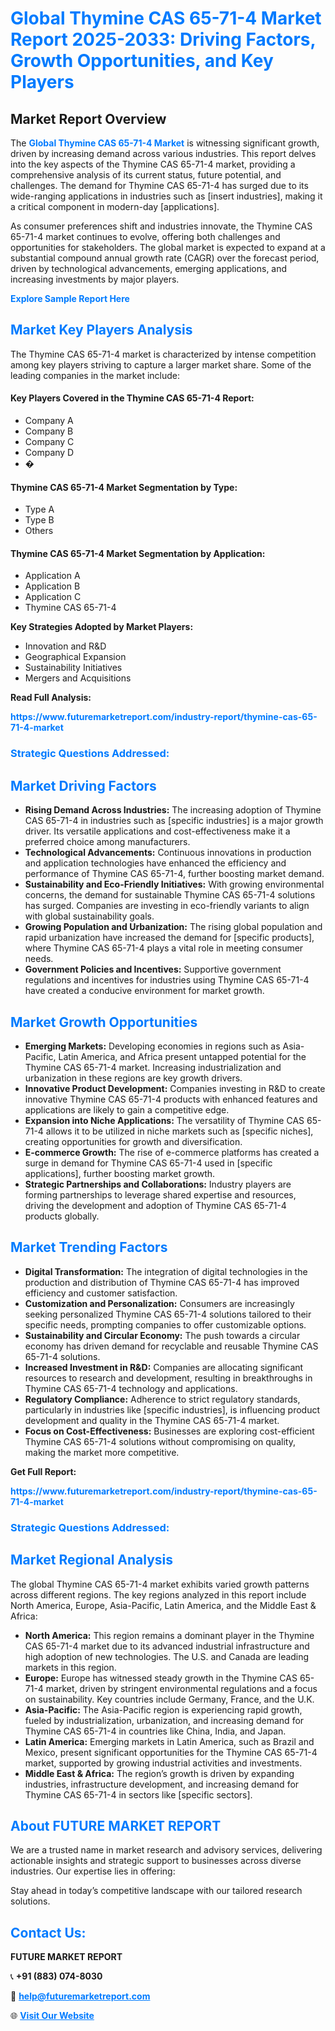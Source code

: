 <h1 style="color: #007BFF;">Global Thymine CAS 65-71-4 Market Report 2025-2033: Driving Factors, Growth Opportunities, and Key Players</h1>

<section id="overview">
<h2>Market Report Overview</h2>
<p>The <a href="https://www.futuremarketreport.com/industry-report/thymine-cas-65-71-4-market" style="color: #007BFF; text-decoration: none;"><strong>Global Thymine CAS 65-71-4 Market</strong></a> is witnessing significant growth, driven by increasing demand across various industries. This report delves into the key aspects of the Thymine CAS 65-71-4 market, providing a comprehensive analysis of its current status, future potential, and challenges. The demand for Thymine CAS 65-71-4 has surged due to its wide-ranging applications in industries such as [insert industries], making it a critical component in modern-day [applications].</p>
<p>As consumer preferences shift and industries innovate, the Thymine CAS 65-71-4 market continues to evolve, offering both challenges and opportunities for stakeholders. The global market is expected to expand at a substantial compound annual growth rate (CAGR) over the forecast period, driven by technological advancements, emerging applications, and increasing investments by major players.</p>
</section>

<section id="overview">
<p><a href="https://www.futuremarketreport.com/request-sample/reportId=90785" style="color: #007BFF; text-decoration: none;"><strong>Explore Sample Report Here</strong></a></p>
</section>

<section id="key-players">
<h2 style="color: #007BFF;">Market Key Players Analysis</h2>
<p>The Thymine CAS 65-71-4 market is characterized by intense competition among key players striving to capture a larger market share. Some of the leading companies in the market include:</p>
<h4>Key Players Covered in the Thymine CAS 65-71-4 Report:</h4>
<ul><li>Company A</li><li>Company B</li><li>Company C</li><li>Company D</li><li>�</li></ul>
<h4>Thymine CAS 65-71-4 Market Segmentation by Type:</h4>
<ul><li>Type A</li><li>Type B</li><li>Others</li></ul>

<h4>Thymine CAS 65-71-4 Market Segmentation by Application:</h4>
<ul><li>Application A</li><li>Application B</li><li>Application C</li><li>Thymine CAS 65-71-4</li></ul>
<p><strong>Key Strategies Adopted by Market Players:</strong></p>
<ul>
<li>Innovation and R&D</li>
<li>Geographical Expansion</li>
<li>Sustainability Initiatives</li>
<li>Mergers and Acquisitions</li>
</ul>
</section>

<section>
<p><strong>Read Full Analysis: </strong></p><a href="https://www.futuremarketreport.com/industry-report/thymine-cas-65-71-4-market" style="color: #007BFF; text-decoration: none;"><strong>https://www.futuremarketreport.com/industry-report/thymine-cas-65-71-4-market</strong></a>
<h3 style="color: #007BFF;">Strategic Questions Addressed:</h3>
</section>

<section id="driving-factors">
<h2 style="color: #007BFF;">Market Driving Factors</h2>
<ul>
<li><strong>Rising Demand Across Industries:</strong> The increasing adoption of Thymine CAS 65-71-4 in industries such as [specific industries] is a major growth driver. Its versatile applications and cost-effectiveness make it a preferred choice among manufacturers.</li>
<li><strong>Technological Advancements:</strong> Continuous innovations in production and application technologies have enhanced the efficiency and performance of Thymine CAS 65-71-4, further boosting market demand.</li>
<li><strong>Sustainability and Eco-Friendly Initiatives:</strong> With growing environmental concerns, the demand for sustainable Thymine CAS 65-71-4 solutions has surged. Companies are investing in eco-friendly variants to align with global sustainability goals.</li>
<li><strong>Growing Population and Urbanization:</strong> The rising global population and rapid urbanization have increased the demand for [specific products], where Thymine CAS 65-71-4 plays a vital role in meeting consumer needs.</li>
<li><strong>Government Policies and Incentives:</strong> Supportive government regulations and incentives for industries using Thymine CAS 65-71-4 have created a conducive environment for market growth.</li>
</ul>
</section>

<section id="growth-opportunities">
<h2 style="color: #007BFF;">Market Growth Opportunities</h2>
<ul>
<li><strong>Emerging Markets:</strong> Developing economies in regions such as Asia-Pacific, Latin America, and Africa present untapped potential for the Thymine CAS 65-71-4 market. Increasing industrialization and urbanization in these regions are key growth drivers.</li>
<li><strong>Innovative Product Development:</strong> Companies investing in R&D to create innovative Thymine CAS 65-71-4 products with enhanced features and applications are likely to gain a competitive edge.</li>
<li><strong>Expansion into Niche Applications:</strong> The versatility of Thymine CAS 65-71-4 allows it to be utilized in niche markets such as [specific niches], creating opportunities for growth and diversification.</li>
<li><strong>E-commerce Growth:</strong> The rise of e-commerce platforms has created a surge in demand for Thymine CAS 65-71-4 used in [specific applications], further boosting market growth.</li>
<li><strong>Strategic Partnerships and Collaborations:</strong> Industry players are forming partnerships to leverage shared expertise and resources, driving the development and adoption of Thymine CAS 65-71-4 products globally.</li>
</ul>
</section>

<section id="trending-factors">
<h2 style="color: #007BFF;">Market Trending Factors</h2>
<ul>
<li><strong>Digital Transformation:</strong> The integration of digital technologies in the production and distribution of Thymine CAS 65-71-4 has improved efficiency and customer satisfaction.</li>
<li><strong>Customization and Personalization:</strong> Consumers are increasingly seeking personalized Thymine CAS 65-71-4 solutions tailored to their specific needs, prompting companies to offer customizable options.</li>
<li><strong>Sustainability and Circular Economy:</strong> The push towards a circular economy has driven demand for recyclable and reusable Thymine CAS 65-71-4 solutions.</li>
<li><strong>Increased Investment in R&D:</strong> Companies are allocating significant resources to research and development, resulting in breakthroughs in Thymine CAS 65-71-4 technology and applications.</li>
<li><strong>Regulatory Compliance:</strong> Adherence to strict regulatory standards, particularly in industries like [specific industries], is influencing product development and quality in the Thymine CAS 65-71-4 market.</li>
<li><strong>Focus on Cost-Effectiveness:</strong> Businesses are exploring cost-efficient Thymine CAS 65-71-4 solutions without compromising on quality, making the market more competitive.</li>
</ul>
</section>

<section>
<p><strong>Get Full Report: </strong></p><a href="https://www.futuremarketreport.com/industry-report/thymine-cas-65-71-4-market" style="color: #007BFF; text-decoration: none;"><strong>https://www.futuremarketreport.com/industry-report/thymine-cas-65-71-4-market</strong></a>
<h3 style="color: #007BFF;">Strategic Questions Addressed:</h3>
</section>


<section id="regional-analysis">
<h2 style="color: #007BFF;">Market Regional Analysis</h2>
<p>The global Thymine CAS 65-71-4 market exhibits varied growth patterns across different regions. The key regions analyzed in this report include North America, Europe, Asia-Pacific, Latin America, and the Middle East & Africa:</p>
<ul>
<li><strong>North America:</strong> This region remains a dominant player in the Thymine CAS 65-71-4 market due to its advanced industrial infrastructure and high adoption of new technologies. The U.S. and Canada are leading markets in this region.</li>
<li><strong>Europe:</strong> Europe has witnessed steady growth in the Thymine CAS 65-71-4 market, driven by stringent environmental regulations and a focus on sustainability. Key countries include Germany, France, and the U.K.</li>
<li><strong>Asia-Pacific:</strong> The Asia-Pacific region is experiencing rapid growth, fueled by industrialization, urbanization, and increasing demand for Thymine CAS 65-71-4 in countries like China, India, and Japan.</li>
<li><strong>Latin America:</strong> Emerging markets in Latin America, such as Brazil and Mexico, present significant opportunities for the Thymine CAS 65-71-4 market, supported by growing industrial activities and investments.</li>
<li><strong>Middle East & Africa:</strong> The region’s growth is driven by expanding industries, infrastructure development, and increasing demand for Thymine CAS 65-71-4 in sectors like [specific sectors].</li>
</ul>
</section>

<footer>
<h2 style="color: #007BFF;">About FUTURE MARKET REPORT</h2>
<p>We are a trusted name in market research and advisory services, delivering actionable insights and strategic support to businesses across diverse industries. Our expertise lies in offering:</p>

<p>Stay ahead in today’s competitive landscape with our tailored research solutions.</p>

<h2 style="color: #007BFF;">Contact Us:</h2>
<p><strong>FUTURE MARKET REPORT</strong></p>
<p>📞 <strong>+91 (883) 074-8030</strong></p>
<p>📧 <strong><a href="mailto:help@futuremarketreport.com" style="color: #007BFF;">help@futuremarketreport.com</a></strong></p>
<p>🌐 <strong><a href="https://www.futuremarketreport.com/" style="color: #007BFF;">Visit Our Website</a></strong></p>
</footer>